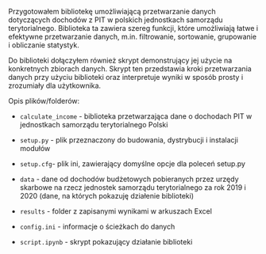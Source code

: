 Przygotowałem bibliotekę umożliwiającą przetwarzanie danych dotyczących dochodów z PIT w polskich jednostkach samorządu terytorialnego. Biblioteka ta zawiera szereg funkcji, które umożliwiają łatwe i efektywne przetwarzanie danych, m.in. filtrowanie, sortowanie, grupowanie i obliczanie statystyk.

Do biblioteki dołączyłem również skrypt demonstrujący jej użycie na konkretnych zbiorach danych. Skrypt ten przedstawia kroki przetwarzania danych przy użyciu biblioteki oraz interpretuje wyniki w sposób prosty i zrozumiały dla użytkownika.

Opis plików/folderów:

- `calculate_income` - biblioteka przetwarzająca dane o dochodach PIT w jednostkach 
samorządu terytorialnego Polski

- `setup.py` - plik przeznaczony do budowania, dystrybucji i instalacji modułów

- `setup.cfg`- plik ini, zawierający domyślne opcje dla poleceń setup.py

- `data` - dane od dochodów budżetowych pobieranych przez urzędy skarbowe na
rzecz jednostek samorządu terytorialnego za rok 2019 i 2020 (dane, na których pokazuję działenie biblioteki) 

- `results` - folder z zapisanymi wynikami w arkuszach Excel

- `config.ini` -  informacje o ścieżkach do danych

- `script.ipynb` - skrypt pokazujący działanie biblioteki

